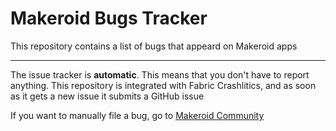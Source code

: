 # Makeroid Bugs Tracker
This repository contains a list of bugs that appeard on Makeroid apps

---

The issue tracker is **automatic**. This means that you don't have to report anything. This repository is
integrated with Fabric Crashlitics, and as soon as it gets a new issue it submits a GitHub issue

If you want to manually file a bug, go to [Makeroid Community](https://community.makeroid.io/c/feedback/bugs)
